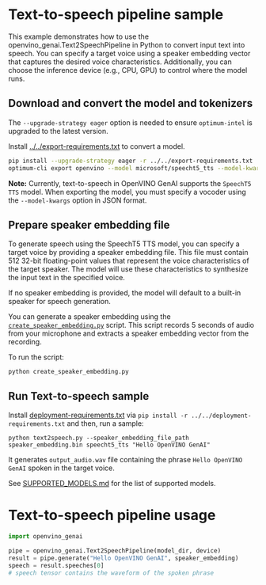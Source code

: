 # Text-to-speech pipeline sample

This example demonstrates how to use the openvino_genai.Text2SpeechPipeline in Python to convert input text into speech.
You can specify a target voice using a speaker embedding vector that captures the desired voice characteristics.
Additionally, you can choose the inference device (e.g., CPU, GPU) to control where the model runs.

## Download and convert the model and tokenizers

The `--upgrade-strategy eager` option is needed to ensure `optimum-intel` is upgraded to the latest version.

Install [../../export-requirements.txt](../../export-requirements.txt) to convert a model.

```sh
pip install --upgrade-strategy eager -r ../../export-requirements.txt
optimum-cli export openvino --model microsoft/speecht5_tts --model-kwargs "{\"vocoder\": \"microsoft/speecht5_hifigan\"}" speecht5_tts
```

**Note:** Currently, text-to-speech in OpenVINO GenAI supports the `SpeechT5 TTS` model.
When exporting the model, you must specify a vocoder using the `--model-kwargs` option in JSON format.

## Prepare speaker embedding file

To generate speech using the SpeechT5 TTS model, you can specify a target voice by providing a speaker embedding file.
This file must contain 512 32-bit floating-point values that represent the voice characteristics of the target speaker.
The model will use these characteristics to synthesize the input text in the specified voice.

If no speaker embedding is provided, the model will default to a built-in speaker for speech generation.

You can generate a speaker embedding using the [`create_speaker_embedding.py`](create_speaker_embedding.py) script.
This script records 5 seconds of audio from your microphone and extracts a speaker embedding vector from the recording.

To run the script:

```
python create_speaker_embedding.py
```

## Run Text-to-speech sample

Install [deployment-requirements.txt](../../deployment-requirements.txt)
via `pip install -r ../../deployment-requirements.txt` and then, run a sample:

`python text2speech.py --speaker_embedding_file_path speaker_embedding.bin speecht5_tts "Hello OpenVINO GenAI"`

It generates `output_audio.wav` file containing the phrase `Hello OpenVINO GenAI` spoken in the target voice.

See [SUPPORTED_MODELS.md](../../../SUPPORTED_MODELS.md#speech-generation-models) for the list of supported models.

# Text-to-speech pipeline usage

```python
import openvino_genai

pipe = openvino_genai.Text2SpeechPipeline(model_dir, device)
result = pipe.generate("Hello OpenVINO GenAI", speaker_embedding)
speech = result.speeches[0]
# speech tensor contains the waveform of the spoken phrase 
```
